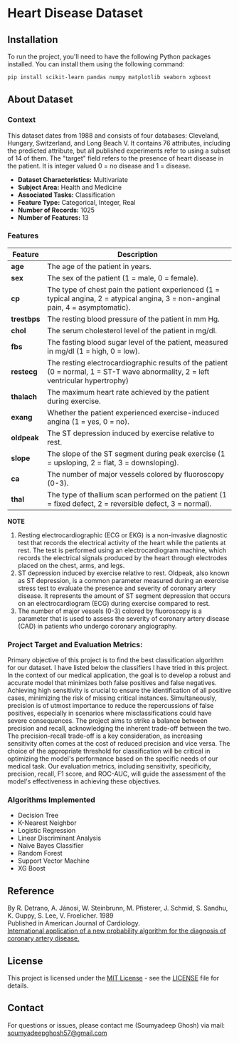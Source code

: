 # Heart Disease Dataset 

## Installation

To run the project, you'll need to have the following Python packages installed. You can install them using the following command:

```bash
pip install scikit-learn pandas numpy matplotlib seaborn xgboost
```

## About Dataset

### Context
This dataset dates from 1988 and consists of four databases: Cleveland, Hungary, Switzerland, and Long Beach V. It contains 76 attributes, including the predicted attribute, but all published experiments refer to using a subset of 14 of them. The "target" field refers to the presence of heart disease in the patient. It is integer valued 0 = no disease and 1 = disease.

- **Dataset Characteristics:** Multivariate
- **Subject Area:** Health and Medicine
- **Associated Tasks:** Classification
- **Feature Type:** Categorical, Integer, Real
- **Number of Records:** 1025
- **Number of Features:** 13

### Features

| Feature    | Description                                                                                                      |
|------------|------------------------------------------------------------------------------------------------------------------|
| **age**     | The age of the patient in years.                                                                                 |
| **sex**     | The sex of the patient (1 = male, 0 = female).                                                                   |
| **cp**      | The type of chest pain the patient experienced (1 = typical angina, 2 = atypical angina, 3 = non-anginal pain, 4 = asymptomatic). |
| **trestbps**| The resting blood pressure of the patient in mm Hg.                                                              |
| **chol**    | The serum cholesterol level of the patient in mg/dl.                                                             |
| **fbs**     | The fasting blood sugar level of the patient, measured in mg/dl (1 = high, 0 = low).                            |
| **restecg** | The resting electrocardiographic results of the patient (0 = normal, 1 = ST-T wave abnormality, 2 = left ventricular hypertrophy)  |
| **thalach** | The maximum heart rate achieved by the patient during exercise.                                                    |
| **exang**   | Whether the patient experienced exercise-induced angina (1 = yes, 0 = no).                                       |
| **oldpeak** | The ST depression induced by exercise relative to rest.                                                            |
| **slope**   | The slope of the ST segment during peak exercise (1 = upsloping, 2 = flat, 3 = downsloping).  |
| **ca**      | The number of major vessels colored by fluoroscopy (0-3).   |
| **thal**    | The type of thallium scan performed on the patient (1 = fixed defect, 2 = reversible defect, 3 = normal).        |

**NOTE**<br>
1. Resting electrocardiographic (ECG or EKG) is a non-invasive diagnostic test that records the electrical activity of the heart while the patients at rest. The test is performed using an electrocardiogram machine, which records the electrical signals produced by the heart through electrodes placed on the chest, arms, and legs.
2. ST depression induced by exercise relative to rest. Oldpeak, also known as ST depression, is a common parameter measured during an exercise stress test to evaluate the presence and severity of coronary artery disease. It represents the amount of ST segment depression that occurs on an electrocardiogram (ECG) during exercise compared to rest.
3. The number of major vessels (0-3) colored by fluoroscopy is a parameter that is used to assess the severity of coronary artery disease (CAD) in patients who undergo coronary angiography.

### Project Target and Evaluation Metrics:
Primary objective of this project is to find the best classification algorithm for our dataset. I have listed below the classifiers I have tried in this project. In the context of our medical application, the goal is to develop a robust and accurate model that minimizes both false positives and false negatives. Achieving high sensitivity is crucial to ensure the identification of all positive cases, minimizing the risk of missing critical instances. Simultaneously, precision is of utmost importance to reduce the repercussions of false positives, especially in scenarios where misclassifications could have severe consequences. The project aims to strike a balance between precision and recall, acknowledging the inherent trade-off between the two. The precision-recall trade-off is a key consideration, as increasing sensitivity often comes at the cost of reduced precision and vice versa. The choice of the appropriate threshold for classification will be critical in optimizing the model's performance based on the specific needs of our medical task. Our evaluation metrics, including sensitivity, specificity, precision, recall, F1 score, and ROC-AUC, will guide the assessment of the model's effectiveness in achieving these objectives.

### Algorithms Implemented
- Decision Tree
- K-Nearest Neighbor
- Logistic Regression
- Linear Discriminant Analysis
- Naive Bayes Classifier
- Random Forest
- Support Vector Machine
- XG Boost

## Reference
By R. Detrano, A. Jánosi, W. Steinbrunn, M. Pfisterer, J. Schmid, S. Sandhu, K. Guppy, S. Lee, V. Froelicher. 1989<br>
Published in American Journal of Cardiology.<br>
[International application of a new probability algorithm for the diagnosis of coronary artery disease.](https://www.semanticscholar.org/paper/International-application-of-a-new-probability-for-Detrano-J%C3%A1nosi/a7d714f8f87bfc41351eb5ae1e5472f0ebbe0574)

## License
This project is licensed under the [MIT License](https://opensource.org/licenses/MIT) - see the [LICENSE](https://github.com/soumyadeepghoshGG/Heart-Disease-Classification/blob/main/License.txt) file for details.

## Contact
For questions or issues, please contact me (Soumyadeep Ghosh) via mail: soumyadeepghosh57@gmail.com